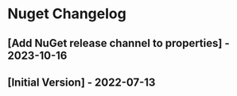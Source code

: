 # Nuget Changelog

## [Add NuGet release channel to properties] - 2023-10-16

## [Initial Version] - 2022-07-13
